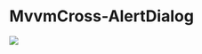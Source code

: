 # MvvmCross-AlertDialog

![](https://uploaddeimagens.com.br/imagens/ezgif-com-gif-maker-gif-344d91b3-c52b-43c9-93e2-c3cc8689831b)
